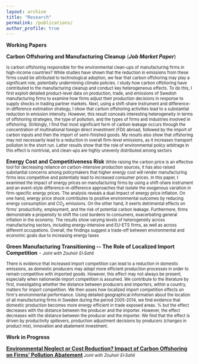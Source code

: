 ```yaml
---
layout: archive
title: "Research"
permalink: /publications/
author_profile: true
---
```

**Working Papers**

<a href="https://www.dropbox.com/scl/fi/vo11fu9yo22qk6vd2jd4n/Albert_JMP.pdf?rlkey=x7qwvggw8d4ju9cgpim0kyp61&dl=0" style="text-decoration: none" target="_blank">**Carbon Offshoring and Manufacturing Cleanup**</a> (***Job Market Paper***)

<sm style="font-size: 0.8em;">
Is carbon offshoring responsible for the environmental clean-ups of manufacturing firms in high-income countries? While studies have shown that the reduction in
emissions from these firms could be attributed to technological adoption, we fear that
carbon offshoring may play a significant role, potentially undermining climate policies.
I study how carbon offshoring have contributed to the manufacturing cleanup and conduct key heterogeneous effects. To do this, I first exploit detailed product-level data
on production, trade, and emissions of Swedish manufacturing firms to examine how
firms adjust their production decisions in response to supply shocks in trading partner
markets. Next, using a shift-share instrument and difference-in-difference estimation
strategy, I show that carbon offshoring activities lead to a substantial reduction in
emission intensity. However, this result conceals interesting heterogeneity in terms
of offshoring strategies, the type of pollution, and the types of firms and industries
involved in offshoring. Strikingly, I find that most significant form of carbon leakage occurs through the concentration of multinational foreign direct investment (FDI)
abroad, followed by the import of carbon inputs and then the import of semi-finished
goods. My results also show that offshoring may not necessarily lead to a reduction in
overall firm-level emissions, as it increases transport pollution in the short run. Latter
results show that the role of environmental policy arbitrage in this effect is nontrivial,
and clean-ups are highly unevenly distributed among sectors

</sm>


 <a >**Energy Cost and Competitiveness Risk**</a> 
<sm  style="font-size: 0.8em;">
While raising the carbon price is an effective tool for decreasing reliance on carbon-intensive production sources, it has also raised substantial concerns among policymakers that  higher energy cost will render manufacturing firms less competitive and potentially lead to increased consumer prices. In this paper, I examined the impact of energy prices on manufacturing firms  by using a shift-share instrument and an event-style difference-in-difference approaches that isolate the exogenous variation in firm-specific energy prices. The analysis reveals a dual impact of energy price inflation. On one hand, energy price shock contributes to positive environmental outcomes by reducing energy consumption and $CO_2$ emissions. On the other hand, it exerts detrimental effects on firms' productivity, employment, and the risk of potential carbon leakage. Furthermore, firms demonstrate a propensity to shift the cost burdens to consumers, exacerbating general inflation in the economy. The results show varying levels of heterogeneity across manufacturing sectors, including energy-intensive and EU-ETS firms, as well as across different occupations. Overall, the findings suggest a trade-off between environmental and economic goals due to increasing energy taxes

</sm>

 <a>**Green Manufacturing Transitioning -- The Role of Localized Import Competition**</a> - <sm  style="font-size: 0.8em;"><i> Joint with Zouheir El‑Sahli</i></sm>

<sm  style="font-size: 0.8em;">
There is evidence that increased import competition can lead to a reduction in domestic emissions, as domestic producers may adopt more efficient production processes in order to remain competitive with imported goods. However, this effect may not always be present, especially when nationwide import competition is assumed.  We contribute to the literature by first, investigating whether the distance between producers and importers, within a country, matters for import competition. We then asses how localized import competition effects on firm's environmental performance.  Using detailed geographical information about the location of all manufacturing firms in Sweden during the period 2005-2014, we find evidence that domestic production becomes more energy efficient in trade exposed areas. % but the effect decreases with the distance between the producer and the importer. However, the effect decreases with the distance between the producer and the importer. We find that the effect is driven by  productivity spillovers, production adjustment decisions by producers (changes in product mix), innovation and abatement investment.

</sm>




**Work in Progress**

[**Environmental Neglect or Cost Reduction? Impact of Carbon Offshoring on Firms’ Pollution Abatement**]()<sm  style="font-size: 0.8em;"><i> Joint with Zouheir El‑Sahli</i></sm>





 
